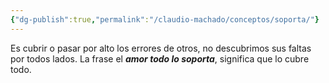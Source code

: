 ```yaml
---
{"dg-publish":true,"permalink":"/claudio-machado/conceptos/soporta/"}
---
```


Es cubrir o pasar por alto los errores de otros, no descubrimos sus faltas por todos lados.
La frase el ***amor todo lo soporta***, significa que lo cubre todo.
